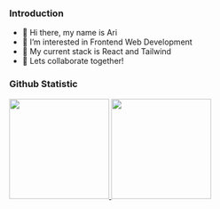 ### Introduction
- 👋 Hi there, my name is Ari
- 👀 I’m interested in Frontend Web Development
- 🌱 My current stack is React and Tailwind
- 💞️ Lets collaborate together!

### Github Statistic
<p align="left">
<a href="https://github.com/arialghifari">
  <img height="180em" src="https://github-readme-stats-eight-theta.vercel.app/api?username=arialghifari&show_icons=true&include_all_commits=true&count_private=true&title_color=C9D1D9&icon_color=61dafb&text_color=9f9f9f&border_color=61dafb&bg_color=0D1117"/>
  <img height="180em" src="https://github-readme-stats-eight-theta.vercel.app/api/top-langs/?username=arialghifari&layout=compact&langs_count=8&title_color=C9D1D9&border_color=61dafb&icon_color=61dafb&text_color=C9D1D9&border_radius=20&bg_color=0D1117"/>
</a>
</p>
